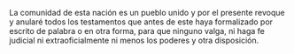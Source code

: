 La comunidad de esta nación es un pueblo unido y por el presente revoque y anularé todos los testamentos que antes de este haya formalizado por escrito de palabra o en otra forma, para que ninguno valga, ni haga fe judicial ni extraoficialmente ni menos los poderes y otra disposición.
